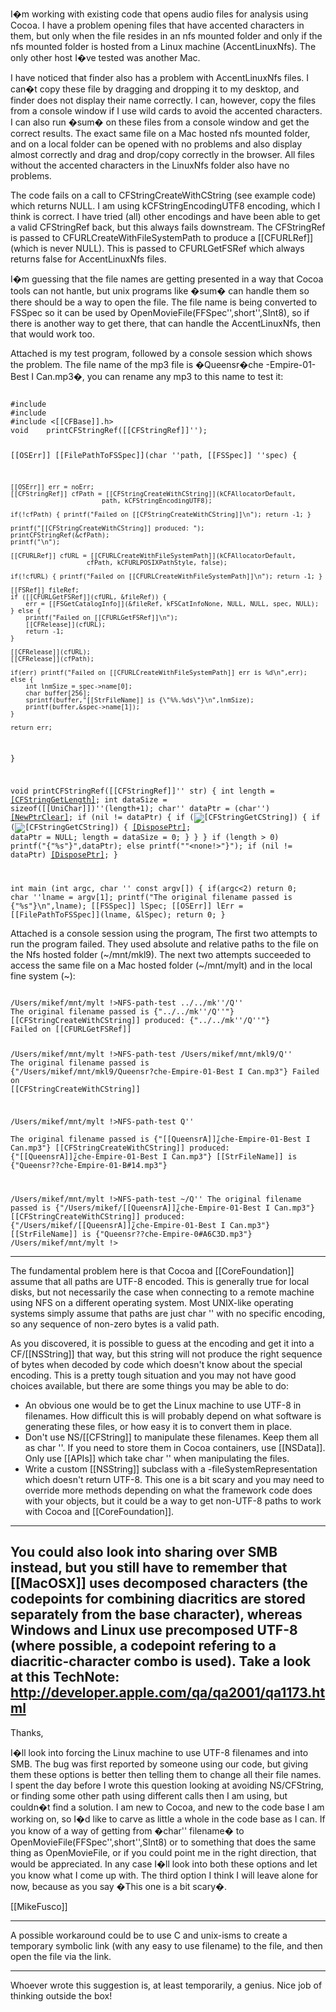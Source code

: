 I�m working with existing code that opens audio files for analysis using Cocoa.  I have a problem opening files that have accented characters in them, but only when the file resides in an nfs mounted folder and only if the nfs mounted folder is hosted from a Linux machine (A<nowiki/>ccentLinuxNfs).  The only other host I�ve tested was another Mac.

I have noticed that finder also has a problem with A<nowiki/>ccentLinuxNfs files. I can�t copy these file by dragging and dropping it to my desktop, and finder does not display their name correctly.  I can, however,  copy the files from a console window if I use wild cards to avoid the accented characters. I can also run �sum� on these files from a console window and get the correct results.  The exact same file on a Mac hosted nfs mounted folder, and on a local folder can be opened with no problems and also display almost correctly and drag and drop/copy correctly in the browser.  All files without the accented characters in the L<nowiki/>inuxNfs folder also have no problems.

The code fails on a call to CFS<nowiki/>tringCreateWithCString (see example code) which returns NULL.  I am using kCFStringEncodingUTF8 encoding, which I think is correct.  I have tried (all) other encodings and have been able to get a valid CFS<nowiki/>tringRef back, but this always fails downstream.  The CFS<nowiki/>tringRef is passed to CFURLC<nowiki/>reateWithFileSystemPath to produce a [[CFURLRef]] (which is never NULL).  This is passed to CFURLG<nowiki/>etFSRef which always returns false for A<nowiki/>ccentLinuxNfs files.

I�m guessing that the file names are getting presented in a way that Cocoa tools can not hantle, but unix programs like �sum� can handle them so there should be a way to open the file.  The file name is being converted to FSS<nowiki/>pec so it can be used by O<nowiki/>penMovieFile(FFS<nowiki/>pec'',short'',SI<nowiki/>nt8), so if there is another way to get there, that can handle the A<nowiki/>ccentLinuxNfs, then that would work too.

Attached is my test program, followed by a console session which shows the problem. The file name of the mp3 file is �Queensr�che -Empire-01-Best I Can.mp3�, you can rename any mp3 to this name to test it:

<code>
#include <iostream>
#include <Files.h>
#include <[[CFBase]].h>
void	printCFStringRef([[CFStringRef]]'');

[[OSErr]] [[FilePathToFSSpec]](char ''path, [[FSSpec]] ''spec) {

	[[OSErr]] err = noErr;
	[[CFStringRef]] cfPath = [[CFStringCreateWithCString]](kCFAllocatorDefault,
							path, kCFStringEncodingUTF8);

	if(!cfPath) { printf("Failed on [[CFStringCreateWithCString]]\n"); return -1; }

	printf("[[CFStringCreateWithCString]] produced: ");
	printCFStringRef(&cfPath);
	printf("\n");

	[[CFURLRef]] cfURL = [[CFURLCreateWithFileSystemPath]](kCFAllocatorDefault,
						cfPath, kCFURLPOSIXPathStyle, false);

	if(!cfURL) { printf("Failed on [[CFURLCreateWithFileSystemPath]]\n"); return -1; }

	[[FSRef]] fileRef;
	if ([[CFURLGetFSRef]](cfURL, &fileRef)) {
		err = [[FSGetCatalogInfo]](&fileRef, kFSCatInfoNone, NULL, NULL, spec, NULL);
	} else {
		printf("Failed on [[CFURLGetFSRef]]\n");
		[[CFRelease]](cfURL);
		return -1;
	}

	[[CFRelease]](cfURL);
	[[CFRelease]](cfPath);

	if(err) printf("Failed on [[CFURLCreateWithFileSystemPath]] err is %d\n",err);
	else {
		int lnmSize = spec->name[0];
		char buffer[256];
		sprintf(buffer,"[[StrFileName]] is {\"%%.%ds\"}\n",lnmSize);
		printf(buffer,&spec->name[1]);
	}
	
	return err;
}

void	printCFStringRef([[CFStringRef]]'' str) {
	int length = [[CFStringGetLength]](''str);
	int dataSize = sizeof([[UniChar]])''(length+1);
	char'' dataPtr = (char'')[[NewPtrClear]](dataSize);
	if (nil != dataPtr)
	{
		if (![[CFStringGetCString]](''str,dataPtr,dataSize,kCFStringEncodingASCII))
		{
			if (![[CFStringGetCString]](''str,dataPtr,dataSize,kCFStringEncodingUTF8))
			{
				[[DisposePtr]](dataPtr);
				dataPtr = NULL;
				length = dataSize = 0;
			}
		}
	}
	if (length > 0)
		printf("{\"%s\"}",dataPtr);
	else
		printf("\"<none!>\"}");
	if (nil != dataPtr)
		[[DisposePtr]](dataPtr);
}

int main (int argc, char '' const argv[]) {
	if(argc<2) return 0;
	char ''lname = argv[1];
	printf("The original filename passed is {\"%s\"}\n",lname);
	[[FSSpec]] lSpec;
	[[OSErr]] lErr = [[FilePathToFSSpec]](lname, &lSpec);
	return 0;
}
</code>

Attached is a console session using the program,  The first two attempts to run the program failed.  They used absolute and relative paths to the file on the Nfs hosted folder (~/mnt/mkl9).  The next two attempts succeeded to access the same file on a Mac hosted folder (~/mnt/mylt) and in the local fine system (~):

<code>
/Users/mikef/mnt/mylt !>NFS-path-test ../../mk''/Q''
The original filename passed is {"../../mk''/Q''"}
[[CFStringCreateWithCString]] produced: {"../../mk''/Q''"}
Failed on [[CFURLGetFSRef]]


/Users/mikef/mnt/mylt !>NFS-path-test /Users/mikef/mnt/mkl9/Q''
The original filename passed is {"/Users/mikef/mnt/mkl9/Queensr?che-Empire-01-Best I Can.mp3"}
Failed on [[CFStringCreateWithCString]]


/Users/mikef/mnt/mylt !>NFS-path-test Q''                      
The original filename passed is {"[[QueensrA]]̃¿che-Empire-01-Best I Can.mp3"}
[[CFStringCreateWithCString]] produced: {"[[QueensrA]]̃¿che-Empire-01-Best I Can.mp3"}
[[StrFileName]] is {"Queensr??che-Empire-01-B#14.mp3"}


/Users/mikef/mnt/mylt !>NFS-path-test ~/Q''
The original filename passed is {"/Users/mikef/[[QueensrA]]̃¿che-Empire-01-Best I Can.mp3"}
[[CFStringCreateWithCString]] produced: {"/Users/mikef/[[QueensrA]]̃¿che-Empire-01-Best I Can.mp3"}
[[StrFileName]] is {"Queensr??che-Empire-0#A6C3D.mp3"}
/Users/mikef/mnt/mylt !>
</code>

----
The fundamental problem here is that Cocoa and [[CoreFoundation]] assume that all paths are UTF-8 encoded. This is generally true for local disks, but not necessarily the case when connecting to a remote machine using NFS on a different operating system. Most UNIX-like operating systems simply assume that paths are just char '' with no specific encoding, so any sequence of non-zero bytes is a valid path.

As you discovered, it is possible to guess at the encoding and get it into a CF/[[NSString]] that way, but this string will not produce the right sequence of bytes when decoded by code which doesn't know about the special encoding. This is a pretty tough situation and you may not have good choices available, but there are some things you may be able to do:


* An obvious one would be to get the Linux machine to use UTF-8 in filenames. How difficult this is will probably depend on what software is generating these files, or how easy it is to convert them in place.
* Don't use NS/[[CFString]] to manipulate these filenames. Keep them all as char ''. If you need to store them in Cocoa containers, use [[NSData]]. Only use [[APIs]] which take char '' when manipulating the files.
* Write a custom [[NSString]] subclass with a -fileSystemRepresentation which doesn't return UTF-8. This one is a bit scary and you may need to override more methods depending on what the framework code does with your objects, but it could be a way to get non-UTF-8 paths to work with Cocoa and [[CoreFoundation]].


----
You could also look into sharing over SMB instead, but you still have to remember that [[MacOSX]] uses decomposed characters (the codepoints for combining diacritics are stored separately from the base character), whereas Windows and Linux use precomposed UTF-8 (where possible, a codepoint refering to a diacritic-character combo is used).  Take a look at this T<nowiki/>echNote: http://developer.apple.com/qa/qa2001/qa1173.html
----
Thanks,

I�ll look into forcing the Linux machine to use UTF-8 filenames and into SMB.  The bug was first reported by someone using our code, but giving them these options is better then telling them to change all their file names. I spent the day before I wrote this question looking at avoiding NS/CFS<nowiki/>tring, or finding some other path using different calls then I am using, but couldn�t find a solution.  I am new to Cocoa, and new to the code base I am working on, so I�d like to carve as little a whole in the code base as I can.  If you know of a way of getting from �char'' filename� to O<nowiki/>penMovieFile(FFS<nowiki/>pec'',short'',SI<nowiki/>nt8) or to something that does the same thing as O<nowiki/>penMovieFile, or if you could point me in the right direction, that would be appreciated. In any case I�ll look into both these options and let you know what I come up with.  The third option I think I will leave alone for now, because as you say �This one is a bit scary�.

[[MikeFusco]] 

----
A possible workaround could be to use C and unix-isms to create a temporary symbolic link (with any easy to use filename) to the file, and then open the file via the link.

----
Whoever wrote this suggestion is, at least temporarily, a genius. Nice job of thinking outside the box!